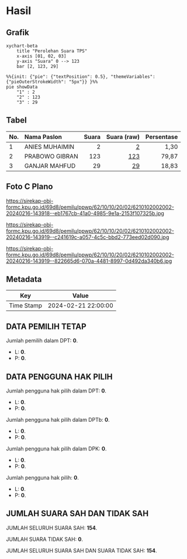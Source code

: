 # Hasil

## Grafik

```mermaid
xychart-beta
    title "Perolehan Suara TPS"
    x-axis [01, 02, 03]
    y-axis "Suara" 0 --> 123
    bar [2, 123, 29]
```

```mermaid
%%{init: {"pie": {"textPosition": 0.5}, "themeVariables": {"pieOuterStrokeWidth": "5px"}} }%%
pie showData
    "1" : 2
    "2" : 123
    "3" : 29
```

## Tabel

| No. | Nama Paslon    | Suara | Suara (raw) | Persentase |
|:--- |:-------------- | -----:| -----------:| ----------:|
| 1   | ANIES MUHAIMIN | 2     | [2][p-1]    | 1,30       |
| 2   | PRABOWO GIBRAN | 123   | [123][p-2]  | 79,87      |
| 3   | GANJAR MAHFUD  | 29    | [29][p-3]   | 18,83      |


[p-1]: https://github.com/gigit-pemilu/pemilu-2024-62-kalimantan-tengah/blob/main/pilpres/hitung-suara/sub/62-kalimantan-tengah/sub/10-gunung-mas/sub/10-rungan-hulu/sub/2002-tumbang-lapan/sub/002-tps/sub/paslon-1.txt
[p-2]: https://github.com/gigit-pemilu/pemilu-2024-62-kalimantan-tengah/blob/main/pilpres/hitung-suara/sub/62-kalimantan-tengah/sub/10-gunung-mas/sub/10-rungan-hulu/sub/2002-tumbang-lapan/sub/002-tps/sub/paslon-2.txt
[p-3]: https://github.com/gigit-pemilu/pemilu-2024-62-kalimantan-tengah/blob/main/pilpres/hitung-suara/sub/62-kalimantan-tengah/sub/10-gunung-mas/sub/10-rungan-hulu/sub/2002-tumbang-lapan/sub/002-tps/sub/paslon-3.txt

## Foto C Plano

https://sirekap-obj-formc.kpu.go.id/69d8/pemilu/ppwp/62/10/10/20/02/6210102002002-20240216-143918--eb1767cb-41a0-4985-9e1a-2153f107325b.jpg

https://sirekap-obj-formc.kpu.go.id/69d8/pemilu/ppwp/62/10/10/20/02/6210102002002-20240216-143919--c241619c-a057-4c5c-bbd2-773eed02d090.jpg

https://sirekap-obj-formc.kpu.go.id/69d8/pemilu/ppwp/62/10/10/20/02/6210102002002-20240216-143919--822665d6-070a-4481-8997-0d492da340b6.jpg


## Metadata

| Key        | Value               |
| ---------- | ------------------- |
| Time Stamp | 2024-02-21 22:00:00 |


## DATA PEMILIH TETAP

Jumlah pemilih dalam DPT: **0**.
 * L: **0**.
 * P: **0**.

## DATA PENGGUNA HAK PILIH

Jumlah pengguna hak pilih dalam DPT: **0**.
 * L: **0**.
 * P: **0**.

Jumlah pengguna hak pilih dalam DPTb: **0**.
 * L: **0**.
 * P: **0**.

Jumlah pengguna hak pilih dalam DPK: **0**.
 * L: **0**.
 * P: **0**.

Jumlah pengguna hak pilih: **0**.
 * L: **0**.
 * P: **0**.

## JUMLAH SUARA SAH DAN TIDAK SAH

JUMLAH SELURUH SUARA SAH: **154**.

JUMLAH SUARA TIDAK SAH: **0**.

JUMLAH SELURUH SUARA SAH DAN SUARA TIDAK SAH: **154**.


